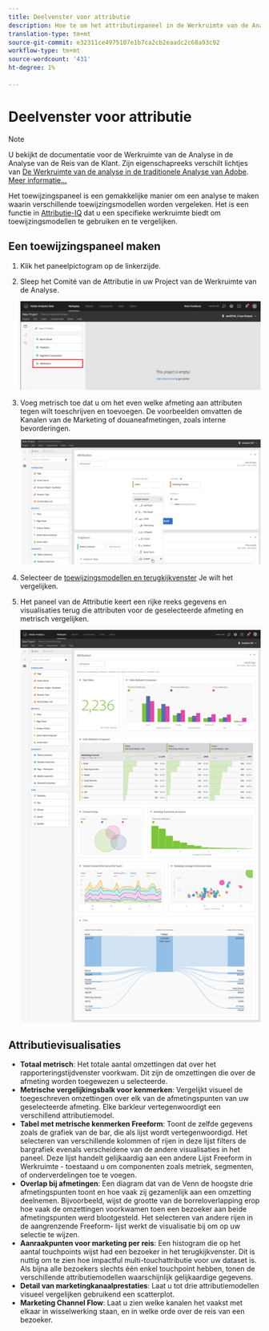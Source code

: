 ```yaml
---
title: Deelvenster voor attributie
description: Hoe te om het attributiepaneel in de Werkruimte van de Analyse te gebruiken en te interpreteren.
translation-type: tm+mt
source-git-commit: e32311ce4975107e1b7ca2cb2eaadc2c68a93c92
workflow-type: tm+mt
source-wordcount: '431'
ht-degree: 1%

---
```



# Deelvenster voor attributie

>[!NOTE]
>
>U bekijkt de documentatie voor de Werkruimte van de Analyse in de Analyse van de Reis van de Klant. Zijn eigenschapreeks verschilt lichtjes van [De Werkruimte van de analyse in de traditionele Analyse van Adobe](https://docs.adobe.com/content/help/en/analytics/analyze/analysis-workspace/home.html). [Meer informatie...](/help/getting-started/cja-aa.md)

Het toewijzingspaneel is een gemakkelijke manier om een analyse te maken waarin verschillende toewijzingsmodellen worden vergeleken. Het is een functie in [Attributie-IQ](../attribution/overview.md) dat u een specifieke werkruimte biedt om toewijzingsmodellen te gebruiken en te vergelijken.

## Een toewijzingspaneel maken

1. Klik het paneelpictogram op de linkerzijde.
1. Sleep het Comité van de Attributie in uw Project van de Werkruimte van de Analyse.

   ![Nieuw toewijzingspaneel](assets/Attribution_Panel_1.png)

1. Voeg metrisch toe dat u om het even welke afmeting aan attributen tegen wilt toeschrijven en toevoegen. De voorbeelden omvatten de Kanalen van de Marketing of douaneafmetingen, zoals interne bevorderingen.

   ![Afmeting en metrisch selecteren](assets/attribution_panel2.png)

1. Selecteer de [toewijzingsmodellen en terugkijkvenster](../attribution/models.md) Je wilt het vergelijken.

1. Het paneel van de Attributie keert een rijke reeks gegevens en visualisaties terug die attributen voor de geselecteerde afmeting en metrisch vergelijken.

   ![Attributievisualisaties](assets/attr_panel_vizs.png)

## Attributievisualisaties

* **Totaal metrisch**: Het totale aantal omzettingen dat over het rapporteringstijdvenster voorkwam. Dit zijn de omzettingen die over de afmeting worden toegewezen u selecteerde.
* **Metrische vergelijkingsbalk voor kenmerken**: Vergelijkt visueel de toegeschreven omzettingen over elk van de afmetingspunten van uw geselecteerde afmeting. Elke barkleur vertegenwoordigt een verschillend attributiemodel.
* **Tabel met metrische kenmerken Freeform**: Toont de zelfde gegevens zoals de grafiek van de bar, die als lijst wordt vertegenwoordigd. Het selecteren van verschillende kolommen of rijen in deze lijst filters de bargrafiek evenals verscheidene van de andere visualisaties in het paneel. Deze lijst handelt gelijkaardig aan een andere Lijst Freeform in Werkruimte - toestaand u om componenten zoals metriek, segmenten, of onderverdelingen toe te voegen.
* **Overlap bij afmetingen**: Een diagram dat van de Venn de hoogste drie afmetingspunten toont en hoe vaak zij gezamenlijk aan een omzetting deelnemen. Bijvoorbeeld, wijst de grootte van de borreloverlapping erop hoe vaak de omzettingen voorkwamen toen een bezoeker aan beide afmetingspunten werd blootgesteld. Het selecteren van andere rijen in de aangrenzende Freeform- lijst werkt de visualisatie bij om op uw selectie te wijzen.
* **Aanraakpunten voor marketing per reis**: Een histogram die op het aantal touchpoints wijst had een bezoeker in het terugkijkvenster. Dit is nuttig om te zien hoe impactful multi-touchattributie voor uw dataset is. Als bijna alle bezoekers slechts één enkel touchpoint hebben, tonen de verschillende attributiemodellen waarschijnlijk gelijkaardige gegevens.
* **Detail van marketingkanaalprestaties**: Laat u tot drie attributiemodellen visueel vergelijken gebruikend een scatterplot.
* **Marketing Channel Flow**: Laat u zien welke kanalen het vaakst met elkaar in wisselwerking staan, en in welke orde over de reis van een bezoeker.
